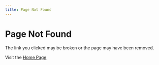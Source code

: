 ```yaml
---
title: Page Not Found
---
```


# Page Not Found

The link you clicked may be broken or the page may have been removed.

Visit the [Home Page](/)
